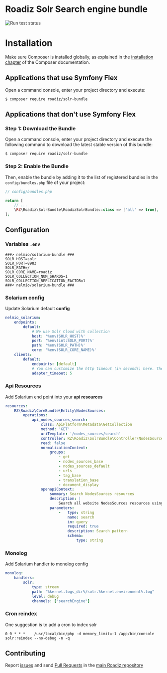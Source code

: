 # Roadiz Solr Search engine bundle

![Run test status](https://github.com/roadiz/solr-bundle/actions/workflows/run-test.yml/badge.svg?branch=develop)

Installation
============

Make sure Composer is installed globally, as explained in the
[installation chapter](https://getcomposer.org/doc/00-intro.md)
of the Composer documentation.

Applications that use Symfony Flex
----------------------------------

Open a command console, enter your project directory and execute:

```console
$ composer require roadiz/solr-bundle
```

Applications that don't use Symfony Flex
----------------------------------------

### Step 1: Download the Bundle

Open a command console, enter your project directory and execute the
following command to download the latest stable version of this bundle:

```console
$ composer require roadiz/solr-bundle
```

### Step 2: Enable the Bundle

Then, enable the bundle by adding it to the list of registered bundles
in the `config/bundles.php` file of your project:

```php
// config/bundles.php

return [
    // ...
    \RZ\Roadiz\SolrBundle\RoadizSolrBundle::class => ['all' => true],
];
```

## Configuration

### Variables `.env`

```dotenv
###> nelmio/solarium-bundle ###
SOLR_HOST=solr
SOLR_PORT=8983
SOLR_PATH=/
SOLR_CORE_NAME=roadiz
SOLR_COLLECTION_NUM_SHARDS=1
SOLR_COLLECTION_REPLICATION_FACTOR=1
###< nelmio/solarium-bundle ###
```

### Solarium config

Update Solarium default **config**
```yaml
nelmio_solarium:
    endpoints:
        default:
            # We use Solr Cloud with collection
            host: '%env(SOLR_HOST)%'
            port: '%env(int:SOLR_PORT)%'
            path: '%env(SOLR_PATH)%'
            core: '%env(SOLR_CORE_NAME)%'
    clients:
        default:
            endpoints: [default]
            # You can customize the http timeout (in seconds) here. The default is 5sec.
            adapter_timeout: 5
```

### Api Resources

Add Solarium end point into your **api resources**
```yaml
resources:
    RZ\Roadiz\CoreBundle\Entity\NodesSources:
        operations:
            api_nodes_sources_search:
                class: ApiPlatform\Metadata\GetCollection
                method: 'GET'
                uriTemplate: '/nodes_sources/search'
                controller: RZ\Roadiz\SolrBundle\Controller\NodesSourcesSearchController
                read: false
                normalizationContext:
                    groups:
                        - get
                        - nodes_sources_base
                        - nodes_sources_default
                        - urls
                        - tag_base
                        - translation_base
                        - document_display
                openapiContext:
                    summary: Search NodesSources resources
                    description: |
                        Search all website NodesSources resources using **Solr** full-text search engine
                    parameters:
                        -   type: string
                            name: search
                            in: query
                            required: true
                            description: Search pattern
                            schema:
                                type: string
```

### Monolog

Add Solarium handler to monolog config
```yaml
monolog:
    handlers:
        solr:
            type: stream
            path: "%kernel.logs_dir%/solr.%kernel.environment%.log"
            level: debug
            channels: ["searchEngine"]
```

### Cron reindex

One suggestion is to add a cron to index solr
```text
0 0 * * *    /usr/local/bin/php -d memory_limit=-1 /app/bin/console solr:reindex --no-debug -n -q
```

## Contributing

Report [issues](https://github.com/roadiz/core-bundle-dev-app/issues) and send [Pull Requests](https://github.com/roadiz/core-bundle-dev-app/pulls) in the [main Roadiz repository](https://github.com/roadiz/core-bundle-dev-app)
